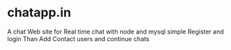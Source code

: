 # chatapp.in
A chat Web site for Real time chat with node and mysql simple Register and login Than Add Contact users and continue chats
